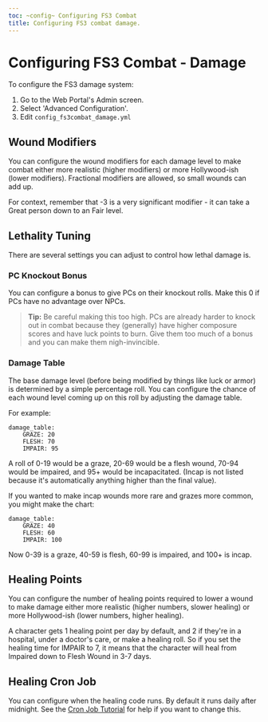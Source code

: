 ```yaml
---
toc: ~config~ Configuring FS3 Combat
title: Configuring FS3 combat damage.
---
```

# Configuring FS3 Combat - Damage

To configure the FS3 damage system:

1. Go to the Web Portal's Admin screen.
2. Select 'Advanced Configuration'.
3. Edit `config_fs3combat_damage.yml`

## Wound Modifiers

You can configure the wound modifiers for each damage level to make combat either more realistic (higher modifiers) or more Hollywood-ish (lower modifiers).  Fractional modifiers are allowed, so small wounds can add up.

For context, remember that -3 is a very significant modifier - it can take a Great person down to an Fair level.

## Lethality Tuning

There are several settings you can adjust to control how lethal damage is.

### PC Knockout Bonus

You can configure a bonus to give PCs on their knockout rolls.  Make this 0 if PCs have no advantage over NPCs.  

> **Tip:** Be careful making this too high.  PCs are already harder to knock out in combat because they (generally) have higher composure scores and have luck points to burn.  Give them too much of a bonus and you can make them nigh-invincible.

### Damage Table

The base damage level (before being modified by things like luck or armor) is determined by a simple percentage roll.  You can configure the chance of each wound level coming up on this roll by adjusting the damage table.  

For example:

    damage_table:
        GRAZE: 20
        FLESH: 70
        IMPAIR: 95

A roll of 0-19 would be a graze, 20-69 would be a flesh wound, 70-94 would be impaired, and 95+ would be incapacitated.  (Incap is not listed because it's automatically anything higher than the final value).

If you wanted to make incap wounds more rare and grazes more common, you might make the chart:

    damage_table:
        GRAZE: 40
        FLESH: 60
        IMPAIR: 100

Now 0-39 is a graze, 40-59 is flesh, 60-99 is impaired, and 100+ is incap.

## Healing Points

You can configure the number of healing points required to lower a wound to make damage either more realistic (higher numbers, slower healing) or more Hollywood-ish (lower numbers, higher healing).

A character gets 1 healing point per day by default, and 2 if they're in a hospital, under a doctor's care, or make a healing roll.  So if you set the healing time for IMPAIR to 7, it means that the character will heal from Impaired down to Flesh Wound in 3-7 days.

## Healing Cron Job

You can configure when the healing code runs.  By default it runs daily after midnight.  See the [Cron Job Tutorial](http://www.aresmush.com/tutorials/code/configuring-cron) for help if you want to change this.